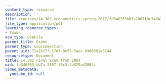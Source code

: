 ```yaml
---
content_type: resource
description: ''
file: /courses/14-382-econometrics-spring-2017/fd346353bb7a2807f0c34d429ad206fc_MIT_14_382S17_Final04.pdf
file_type: application/pdf
learning_resource_types:
- Exams
ocw_type: OCWFile
parent_title: Exams
parent_type: CourseSection
parent_uid: 71a1b27f-576f-0e57-5aec-89d8981e6144
resourcetype: Document
title: 14.382 Final Exam from 2004
uid: fd346353-bb7a-2807-f0c3-4d429ad206fc
video_metadata:
  youtube_id: null
---
```

